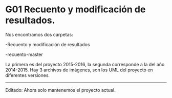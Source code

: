 # G01 Recuento y modificación de resultados.
Nos encontramos dos carpetas:

-Recuento y modificación de resultados

-recuento-master

La primera es del proyecto 2015-2016, la segunda corresponde a la del año 2014-2015.
Hay 3 archivos de imágenes, son los UML del proyecto en diferentes versiones.

------------------
Editado: Ahora solo mantenemos el proyecto actual.
